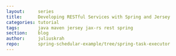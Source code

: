 ```yaml
---
layout:     series
title:      Developing RESTful Services with Spring and Jersey
categories: tutorial
tags:       java maven jersey jax-rs rest spring
section:    blog
author:     juliuskrah
repo:       spring-schedular-example/tree/spring-task-executor
---
```

